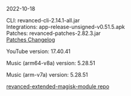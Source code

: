 2022-10-18
  
CLI: revanced-cli-2.14.1-all.jar  
Integrations: app-release-unsigned-v0.51.5.apk  
Patches: revanced-patches-2.82.3.jar  
[Patches Changelog](https://github.com/inotia00/revanced-patches/releases/tag/v2.82.3)  

YouTube version: 17.40.41  

Music (arm64-v8a) version: 5.28.51  

Music (arm-v7a) version: 5.28.51  

[revanced-extended-magisk-module repo](https://github.com/MatadorProBr/revanced-extended-magisk-module)
